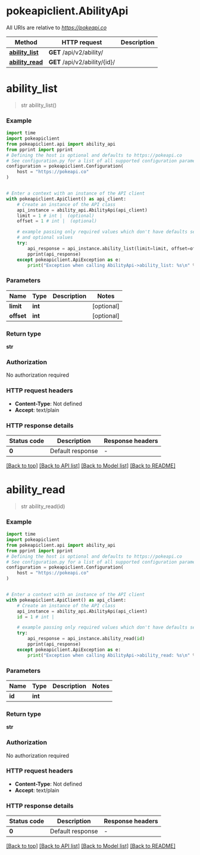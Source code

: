 # pokeapiclient.AbilityApi

All URIs are relative to *https://pokeapi.co*

Method | HTTP request | Description
------------- | ------------- | -------------
[**ability_list**](AbilityApi.md#ability_list) | **GET** /api/v2/ability/ | 
[**ability_read**](AbilityApi.md#ability_read) | **GET** /api/v2/ability/{id}/ | 


# **ability_list**
> str ability_list()



### Example


```python
import time
import pokeapiclient
from pokeapiclient.api import ability_api
from pprint import pprint
# Defining the host is optional and defaults to https://pokeapi.co
# See configuration.py for a list of all supported configuration parameters.
configuration = pokeapiclient.Configuration(
    host = "https://pokeapi.co"
)


# Enter a context with an instance of the API client
with pokeapiclient.ApiClient() as api_client:
    # Create an instance of the API class
    api_instance = ability_api.AbilityApi(api_client)
    limit = 1 # int |  (optional)
    offset = 1 # int |  (optional)

    # example passing only required values which don't have defaults set
    # and optional values
    try:
        api_response = api_instance.ability_list(limit=limit, offset=offset)
        pprint(api_response)
    except pokeapiclient.ApiException as e:
        print("Exception when calling AbilityApi->ability_list: %s\n" % e)
```


### Parameters

Name | Type | Description  | Notes
------------- | ------------- | ------------- | -------------
 **limit** | **int**|  | [optional]
 **offset** | **int**|  | [optional]

### Return type

**str**

### Authorization

No authorization required

### HTTP request headers

 - **Content-Type**: Not defined
 - **Accept**: text/plain


### HTTP response details

| Status code | Description | Response headers |
|-------------|-------------|------------------|
**0** | Default response |  -  |

[[Back to top]](#) [[Back to API list]](../README.md#documentation-for-api-endpoints) [[Back to Model list]](../README.md#documentation-for-models) [[Back to README]](../README.md)

# **ability_read**
> str ability_read(id)



### Example


```python
import time
import pokeapiclient
from pokeapiclient.api import ability_api
from pprint import pprint
# Defining the host is optional and defaults to https://pokeapi.co
# See configuration.py for a list of all supported configuration parameters.
configuration = pokeapiclient.Configuration(
    host = "https://pokeapi.co"
)


# Enter a context with an instance of the API client
with pokeapiclient.ApiClient() as api_client:
    # Create an instance of the API class
    api_instance = ability_api.AbilityApi(api_client)
    id = 1 # int | 

    # example passing only required values which don't have defaults set
    try:
        api_response = api_instance.ability_read(id)
        pprint(api_response)
    except pokeapiclient.ApiException as e:
        print("Exception when calling AbilityApi->ability_read: %s\n" % e)
```


### Parameters

Name | Type | Description  | Notes
------------- | ------------- | ------------- | -------------
 **id** | **int**|  |

### Return type

**str**

### Authorization

No authorization required

### HTTP request headers

 - **Content-Type**: Not defined
 - **Accept**: text/plain


### HTTP response details

| Status code | Description | Response headers |
|-------------|-------------|------------------|
**0** | Default response |  -  |

[[Back to top]](#) [[Back to API list]](../README.md#documentation-for-api-endpoints) [[Back to Model list]](../README.md#documentation-for-models) [[Back to README]](../README.md)


